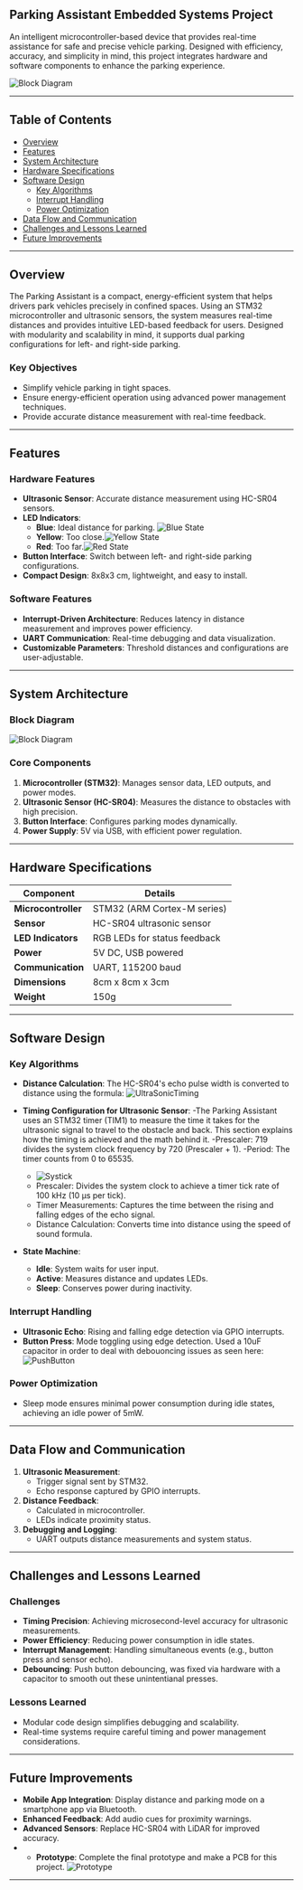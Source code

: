 ## Parking Assistant Embedded Systems Project
An intelligent microcontroller-based device that provides real-time assistance for safe and precise vehicle parking. Designed with efficiency, accuracy, and simplicity in mind, this project integrates hardware and software components to enhance the parking experience.

![Block Diagram](image-Photoroom.png)

---

## Table of Contents

- [Overview](#overview)
- [Features](#features)
- [System Architecture](#system-architecture)
- [Hardware Specifications](#hardware-specifications)
- [Software Design](#software-design)
  - [Key Algorithms](#key-algorithms)
  - [Interrupt Handling](#interrupt-handling)
  - [Power Optimization](#power-optimization)
- [Data Flow and Communication](#data-flow-and-communication)
- [Challenges and Lessons Learned](#challenges-and-lessons-learned)
- [Future Improvements](#future-improvements)


---

## Overview

The Parking Assistant is a compact, energy-efficient system that helps drivers park vehicles precisely in confined spaces. Using an STM32 microcontroller and ultrasonic sensors, the system measures real-time distances and provides intuitive LED-based feedback for users. Designed with modularity and scalability in mind, it supports dual parking configurations for left- and right-side parking.

### Key Objectives

- Simplify vehicle parking in tight spaces.
- Ensure energy-efficient operation using advanced power management techniques.
- Provide accurate distance measurement with real-time feedback.

---

## Features

### Hardware Features
- **Ultrasonic Sensor**: Accurate distance measurement using HC-SR04 sensors.
- **LED Indicators**:
  - **Blue**: Ideal distance for parking. ![Blue State](BlueState.jpg)
  - **Yellow**: Too close.![Yellow State](YellowState.jpg)
  - **Red**: Too far.![Red State](RedState.jpg)
- **Button Interface**: Switch between left- and right-side parking configurations.
- **Compact Design**: 8x8x3 cm, lightweight, and easy to install.





### Software Features
- **Interrupt-Driven Architecture**: Reduces latency in distance measurement and improves power efficiency.
- **UART Communication**: Real-time debugging and data visualization.
- **Customizable Parameters**: Threshold distances and configurations are user-adjustable.

---

## System Architecture

### Block Diagram

![Block Diagram](BlockDiagram.png)

### Core Components
1. **Microcontroller (STM32)**: Manages sensor data, LED outputs, and power modes.
2. **Ultrasonic Sensor (HC-SR04)**: Measures the distance to obstacles with high precision.
3. **Button Interface**: Configures parking modes dynamically.
4. **Power Supply**: 5V via USB, with efficient power regulation.

---

## Hardware Specifications

| Component             | Details                       |
|-----------------------|-------------------------------|
| **Microcontroller**   | STM32 (ARM Cortex-M series)   |
| **Sensor**            | HC-SR04 ultrasonic sensor     |
| **LED Indicators**    | RGB LEDs for status feedback  |
| **Power**             | 5V DC, USB powered            |
| **Communication**     | UART, 115200 baud            |
| **Dimensions**        | 8cm x 8cm x 3cm               |
| **Weight**            | 150g                          |

---

## Software Design

### Key Algorithms

- **Distance Calculation**: The HC-SR04's echo pulse width is converted to distance using the formula:
![UltraSonicTiming](UltraSonicTiming.PNG)

- **Timing Configuration for Ultrasonic Sensor**:
  -The Parking Assistant uses an STM32 timer (TIM1) to measure the time it takes for the ultrasonic signal to travel to the obstacle and back. This section explains how the timing is achieved and the math behind it.
  -Prescaler: 719 divides the system clock frequency by 720 (Prescaler + 1).
  -Period: The timer counts from 0 to 65535.
  - ![Systick](SysTick.png)
  - Prescaler: Divides the system clock to achieve a timer tick rate of 100 kHz (10 µs per tick).
  - Timer Measurements: Captures the time between the rising and falling edges of the echo signal.
  - Distance Calculation: Converts time into distance using the speed of sound formula.
  
  
- **State Machine**:
  - **Idle**: System waits for user input.
  - **Active**: Measures distance and updates LEDs.
  - **Sleep**: Conserves power during inactivity.

### Interrupt Handling
- **Ultrasonic Echo**: Rising and falling edge detection via GPIO interrupts.
- **Button Press**: Mode toggling using edge detection. Used a 10uF capacitor in order to deal with debouoncing issues as seen here: 
![PushButton](PushButton.jpg)
### Power Optimization
- Sleep mode ensures minimal power consumption during idle states, achieving an idle power of 5mW.

---

## Data Flow and Communication

1. **Ultrasonic Measurement**:
   - Trigger signal sent by STM32.
   - Echo response captured by GPIO interrupts.
2. **Distance Feedback**:
   - Calculated in microcontroller.
   - LEDs indicate proximity status.
3. **Debugging and Logging**:
   - UART outputs distance measurements and system status.

---


## Challenges and Lessons Learned

### Challenges
- **Timing Precision**: Achieving microsecond-level accuracy for ultrasonic measurements.
- **Power Efficiency**: Reducing power consumption in idle states.
- **Interrupt Management**: Handling simultaneous events (e.g., button press and sensor echo).
- **Debouncing**: Push button debouncing, was fixed via hardware with a capacitor to smooth out these unintentianal presses.

### Lessons Learned
- Modular code design simplifies debugging and scalability.
- Real-time systems require careful timing and power management considerations.

---

## Future Improvements

- **Mobile App Integration**: Display distance and parking mode on a smartphone app via Bluetooth.
- **Enhanced Feedback**: Add audio cues for proximity warnings.
- **Advanced Sensors**: Replace HC-SR04 with LiDAR for improved accuracy.
- - **Prototype**: Complete the final prototype and make a PCB for this project.
![Prototype](Prototype.jpg)
---

